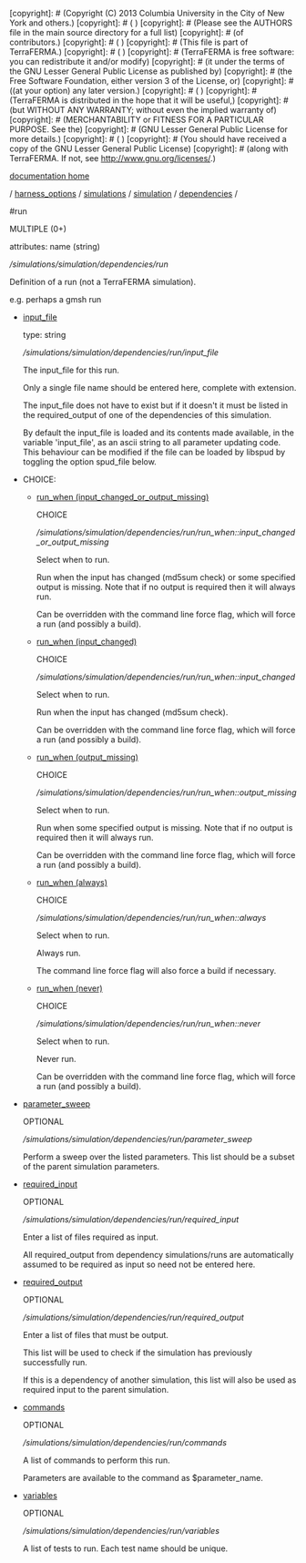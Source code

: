 [copyright]: # (Copyright (C) 2013 Columbia University in the City of New York and others.)
[copyright]: # ( )
[copyright]: # (Please see the AUTHORS file in the main source directory for a full list)
[copyright]: # (of contributors.)
[copyright]: # ( )
[copyright]: # (This file is part of TerraFERMA.)
[copyright]: # ( )
[copyright]: # (TerraFERMA is free software: you can redistribute it and/or modify)
[copyright]: # (it under the terms of the GNU Lesser General Public License as published by)
[copyright]: # (the Free Software Foundation, either version 3 of the License, or)
[copyright]: # ((at your option) any later version.)
[copyright]: # ( )
[copyright]: # (TerraFERMA is distributed in the hope that it will be useful,)
[copyright]: # (but WITHOUT ANY WARRANTY; without even the implied warranty of)
[copyright]: # (MERCHANTABILITY or FITNESS FOR A PARTICULAR PURPOSE. See the)
[copyright]: # (GNU Lesser General Public License for more details.)
[copyright]: # ( )
[copyright]: # (You should have received a copy of the GNU Lesser General Public License)
[copyright]: # (along with TerraFERMA. If not, see <http://www.gnu.org/licenses/>.)

[documentation home](Documentation)

/ [harness_options](../../../../harness_options) / [simulations](../../../simulations) / [simulation](../../simulation) / [dependencies](../dependencies) /

#run

MULTIPLE (0+) 

attributes: name (string) 

*/simulations/simulation/dependencies/run*

Definition of a run (not a TerraFERMA simulation).

e.g. perhaps a gmsh run

* [input_file](run/input_file "child")

    type: string

    */simulations/simulation/dependencies/run/input_file*

    The input_file for this run.
    
    Only a single file name should be entered here, complete with extension.
    
    The input_file does not have to exist but if it doesn't it must be listed
    in the required_output of one of the dependencies of this simulation.
    
    By default the input_file is loaded and its contents made available, in the
    variable 'input_file',  as an ascii string to all parameter updating code.  
    This behaviour can be modified if the file can be loaded by libspud by toggling
    the option spud_file below.

* CHOICE:
    * [run_when (input_changed_or_output_missing)](run/run_when__input_changed_or_output_missing "child")

        CHOICE 

        */simulations/simulation/dependencies/run/run_when::input_changed_or_output_missing*

        Select when to run.
        
        Run when the input has changed  (md5sum check) or some specified output is missing.
        Note that if no output is required then it will always run.
        
        Can be overridden with the command line force flag, which will force a run (and possibly a build).

    * [run_when (input_changed)](run/run_when__input_changed "child")

        CHOICE 

        */simulations/simulation/dependencies/run/run_when::input_changed*

        Select when to run.
        
        Run when the input has changed (md5sum check).
        
        Can be overridden with the command line force flag, which will force a run (and possibly a build).

    * [run_when (output_missing)](run/run_when__output_missing "child")

        CHOICE 

        */simulations/simulation/dependencies/run/run_when::output_missing*

        Select when to run.
        
        Run when some specified output is missing.
        Note that if no output is required then it will always run.
        
        Can be overridden with the command line force flag, which will force a run (and possibly a build).

    * [run_when (always)](run/run_when__always "child")

        CHOICE 

        */simulations/simulation/dependencies/run/run_when::always*

        Select when to run.
        
        Always run.  
        
        The command line force flag will also force a build if necessary.

    * [run_when (never)](run/run_when__never "child")

        CHOICE 

        */simulations/simulation/dependencies/run/run_when::never*

        Select when to run.
        
        Never run.
        
        Can be overridden with the command line force flag, which will force a run (and possibly a build).

* [parameter_sweep](run/parameter_sweep "child")

    OPTIONAL 

    */simulations/simulation/dependencies/run/parameter_sweep*

    Perform a sweep over the listed parameters.  This list should be a subset of the parent simulation parameters.

* [required_input](run/required_input "child")

    OPTIONAL 

    */simulations/simulation/dependencies/run/required_input*

    Enter a list of files required as input.
    
    All required_output from dependency simulations/runs are automatically 
    assumed to be required as input so need not be entered here.

* [required_output](run/required_output "child")

    OPTIONAL 

    */simulations/simulation/dependencies/run/required_output*

    Enter a list of files that must be output.
    
    This list will be used to check if the simulation has previously successfully run.
    
    If this is a dependency of another simulation, this list will also be used as
    required input to the parent simulation.

* [commands](run/commands "child")

    OPTIONAL 

    */simulations/simulation/dependencies/run/commands*

    A list of commands to perform this run.
    
    Parameters are available to the command as $parameter_name.

* [variables](run/variables "child")

    OPTIONAL 

    */simulations/simulation/dependencies/run/variables*

    A list of tests to run.  Each test name should be unique.

[autogenerated]: # (This file was automatically generated from the schema file:/home/cwilson/repos/github/TerraFERMA/TerraFERMA/buckettools/schemas/simulations.rng.)

